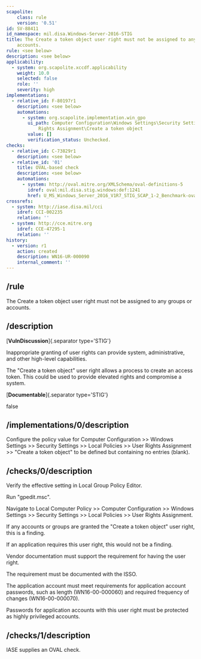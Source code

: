 ```yaml
---
scapolite:
    class: rule
    version: '0.51'
id: SV-88411
id_namespace: mil.disa.Windows-Server-2016-STIG
title: The Create a token object user right must not be assigned to any groups or
    accounts.
rule: <see below>
description: <see below>
applicability:
  - system: org.scapolite.xccdf.applicability
    weight: 10.0
    selected: false
    role: ''
    severity: high
implementations:
  - relative_id: F-80197r1
    description: <see below>
    automations:
      - system: org.scapolite.implementation.win_gpo
        ui_path: Computer Configuration\Windows Settings\Security Settings\Local Policies\User
            Rights Assignment\Create a token object
        value: []
        verification_status: Unchecked.
checks:
  - relative_id: C-73829r1
    description: <see below>
  - relative_id: '01'
    title: OVAL-based check
    description: <see below>
    automations:
      - system: http://oval.mitre.org/XMLSchema/oval-definitions-5
        idref: oval:mil.disa.stig.windows:def:1241
        href: U_MS_Windows_Server_2016_V1R7_STIG_SCAP_1-2_Benchmark-oval.xml
crossrefs:
  - system: http://iase.disa.mil/cci
    idref: CCI-002235
    relation: ''
  - system: http://cce.mitre.org
    idref: CCE-47295-1
    relation: ''
history:
  - version: r1
    action: created
    description: WN16-UR-000090
    internal_comment: ''
---
```



## /rule

The Create a token object user right must not be assigned to any groups or accounts.

## /description

[**VulnDiscussion**]{.separator type='STIG'}

Inappropriate granting of user rights can provide system, administrative, and other high-level capabilities.

The "Create a token object" user right allows a process to create an access token. This could be used to provide elevated rights and compromise a system.

[**Documentable**]{.separator type='STIG'}

false

## /implementations/0/description

Configure the policy value for Computer Configuration >> Windows Settings >> Security Settings >> Local Policies >> User Rights Assignment >> "Create a token object" to be defined but containing no entries (blank).

## /checks/0/description

Verify the effective setting in Local Group Policy Editor.

Run "gpedit.msc".

Navigate to Local Computer Policy >> Computer Configuration >> Windows Settings >> Security Settings >> Local Policies >> User Rights Assignment.

If any accounts or groups are granted the "Create a token object" user right, this is a finding.

If an application requires this user right, this would not be a finding.

Vendor documentation must support the requirement for having the user right.

The requirement must be documented with the ISSO.

The application account must meet requirements for application account passwords, such as length (WN16-00-000060) and required frequency of changes (WN16-00-000070).

Passwords for application accounts with this user right must be protected as highly privileged accounts.

## /checks/1/description

IASE supplies an OVAL check.
